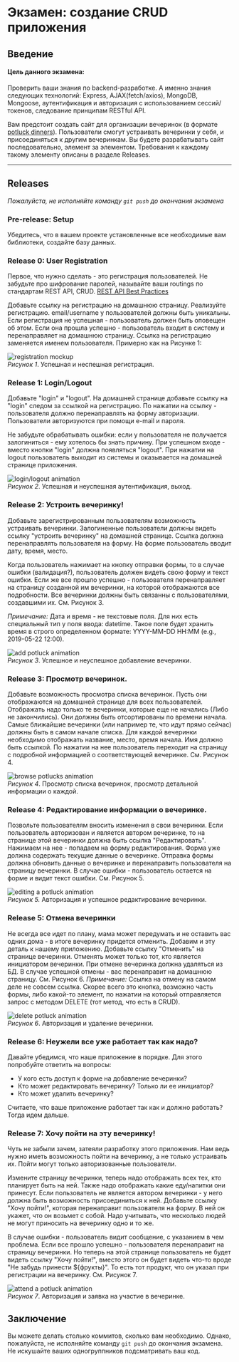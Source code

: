 # Экзамен: создание CRUD приложения 

## Введение
#### Цель данного экзамена:

Проверить ваши знания по backend-разработке. А именно знания следующих технологий: Express, AJAX(fetch/axios), MongoDB, Mongoose, аутентификация и авторизация с использованием сессий/токенов, следование принципам RESTful API.


Вам предстоит создать сайт для организации вечеринок (в формате [potluck dinners][]). Пользователи смогут устраивать вечеринки у себя, и присоединяться к другим вечеринкам. Вы будете разрабатывать сайт последовательно, элемент за элементом. Требования к каждому такому элементу описаны в разделе Releases.

---

## Releases

*Пожалуйста, не исполняйте команду `git push` до окончания экзамена*

### Pre-release: Setup
Убедитесь, что в вашем проекте установленные все необходимые вам библиотеки, создайте базу данных.


### Release 0: User Registration
Первое, что нужно сделать - это регистрация пользователей. Не забудьте про шифрование паролей, называйте ваши routings по стандартам REST API, CRUD. [REST API Best Practices
](https://habr.com/post/351890/)

Добавьте ссылку на регистрацию на домашнюю страницу. Реализуйте регистрацию. email/username у пользователей должны быть уникальны. Если регистрация не успешная - пользователь должен быть оповещен об этом. Если она прошла успешно - пользователь входит в систему и перенаправляет на домашнюю страницу. Ссылка на регистрацию заменяется именем пользователя. Примерно как на Рисунке 1:

![registration mockup](readme-assets/registration.gif)  
*Рисунок 1*. Успешная и неспешная регистрация.


### Release 1: Login/Logout

Добавьте "login" и "logout". 
На домашней странице добавьте ссылку на "login" следом за ссылкой на регистрацию. По нажатии на ссылку - пользователя должно перенаправлять на форму авторизации. Пользователи авторизуются при помощи e-mail и пароля.

Не забудьте обрабатывать ошибки: если у пользователя не получается залогиниться - ему хотелось бы знать причину. При успешном входе - вместо кнопки "login" должна появляться "logout". При нажатии на logout пользователь выходит из системы и оказывается на домашней странице приложения.

![login/logout animation](readme-assets/login-logout.gif)  
*Рисунок 2*. Успешная и неуспешная аутентификация, выход.


### Release 2: Устроить вечеринку!
Добавьте зарегистрированным пользователям возможность устраивать вечеринки. Залогиненные пользователи должны видеть ссылку "устроить вечеринку" на домашней странице. Ссылка должна перенаправлять пользователя на форму. На форме пользователь вводит дату, время, место.

Когда пользователь нажимает на кнопку отправки формы, то в случае ошибки (валидация?), пользователь должен видеть свою форму и текст ошибки. Если же все прошло успешно - пользователя перенаправляет на страницу созданной им вечеринки, на которой отображаются все подробности. Все вечеринки должны быть связанны с пользователями, создавшими их. См. Рисунок 3.

*Примечание:*  Дата и время - не текстовые поля. Для них есть специальный тип у поля ввода: datetime. Такое поле будет хранить время в строго определенном формате: YYYY-MM-DD HH:MM (e.g., 2019-05-22 12:00).

![add potluck animation](readme-assets/add-potluck.gif)  
*Рисунок 3*.  Успешное и неуспешное добавление вечеринки.


### Release 3:  Просмотр вечеринок.
Добавьте возможность просмотра списка вечеринок. Пусть они отображаются на домашней странице для всех пользователей. Отображать надо только те вечеринки, которые еще не начались (Либо не закончились). Они должны быть отсортированы по времени начала. Самые ближайшие вечеринки (или например те, что идут прямо сейчас) должны быть в самом начале списка. Для каждой вечеринки необходимо отображать название, место, время начала. Имя должно быть ссылкой. По нажатии на нее пользователь переходит на страницу с подробной информацией о соответствующей вечеринке. См. Рисунок 4.

![browse potlucks animation](readme-assets/browse-potlucks.gif)  
*Рисунок 4*.  Просмотр списка вечеринок, просмотр детальной информации о каждой.


### Release 4: Редактирование информации о вечеринке.
Позвольте пользователям вносить изменения в свои вечеринки. Если пользователь авторизован и является автором вечеринке, то на странице этой вечеринки должна быть ссылка "Редактировать". Нажимаем на нее - попадаем на форму редактирования. Форма уже должна содержать текущие данные о вечеринке. Отправка формы должна обновить данные о вечеринке и перенаправить пользователя на страницу вечеринки. В случае ошибки - пользователь остается на форме и видит текст ошибки.
См. Рисунок 5.

![editing a potluck animation](readme-assets/edit-potluck.gif)  
*Рисунок 5.* Авторизация и успешное редактирование вечеринки.


### Release 5: Отмена вечеринки
Не всегда все идет по плану, мама может передумать и не оставить вас одних дома - в итоге вечеринку придется отменить. Добавим и эту деталь к нашему приложению. Добавьте ссылку "Отменить" на странице вечеринки. Отменять может только тот, кто является инициатором вечеринки. При отмене вечеринка должна удаляться из БД. В случае успешной отмены - вас перенаправит на домашнюю страницу. См. Рисунок 6.
*Примечание:*  Ссылка на отмену на самом деле не совсем ссылка. Скорее всего это кнопка, возможно часть формы, либо какой-то элемент, по нажатии на который отправляется запрос с методом DELETE (тот метод, что есть в CRUD).


![delete potluck animation](readme-assets/delete-potluck.gif)  
*Рисунок 6*.  Авторизация и удаление вечеринки.


### Release 6: Неужели все уже работает так как надо?
Давайте убедимся, что наше приложение в порядке. Для этого попробуйте ответить на вопросы:

- У кого есть доступ к форме на добавление вечеринки?
- Кто может редактировать вечеринку? Только ли ее инициатор?
- Кто может удалить вечеринку?

Считаете, что ваше приложение работает так как и должно работать? Тогда идем дальше.


### Release 7: Хочу пойти на эту вечеринку!
Чуть не забыли зачем, затеяли разработку этого приложения. Нам ведь нужно иметь возможность пойти на вечеринку, а не только устраивать их. Пойти могут только авторизованные пользователи.

Измените страницу вечеринки, теперь надо отображать всех тех, кто планирует быть на ней. Также надо отображать какие еду/напитки они принесут. Если пользователь не является автором вечеринки - у него должна быть возможность присоединиться к ней. Добавьте ссылку "Хочу пойти!", которая перенаправит пользователя на форму. В ней он укажет, что он возьмет с собой. Надо учитывать, что несколько людей не могут приносить на вечеринку одно и то же.

В случае ошибки - пользователь видит сообщение, с указанием в чем проблема. Если все прошло успешно - пользователя перенаправит на страницу вечеринки. Но теперь на этой странице пользователь не будет видеть ссылку "Хочу пойти!", вместо этого он будет видеть что-то вроде "Не забудь принести ${фрукты}". То есть тот продукт, что он указал при регистрации на вечеринку. См. Рисунок 7.

![attend a potluck animation](readme-assets/attend-potluck.gif)  
*Рисунок 7*.  Авторизация и заявка на участие в вечеринке.


## Заключение

Вы можете делать столько коммитов, сколько вам необходимо. Однако, пожалуйста, не исполняйте команду `git push` до окончания экзамена. Не искушайте ваших одногруппников подсматривать ваш код.


[potluck dinners]: https://en.wikipedia.org/wiki/Potluck
